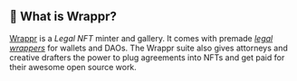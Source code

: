 ## 🤷 What is Wrappr?

[Wrappr](https://app.wrappr.wtf/) is a *Legal NFT* minter and gallery. It comes with premade *[legal wrappers](https://www.paradigm.xyz/2022/06/legal-options-for-daos)* for wallets and DAOs. The Wrappr suite also gives attorneys and creative drafters the power to plug agreements into NFTs and get paid for their awesome open source work.

